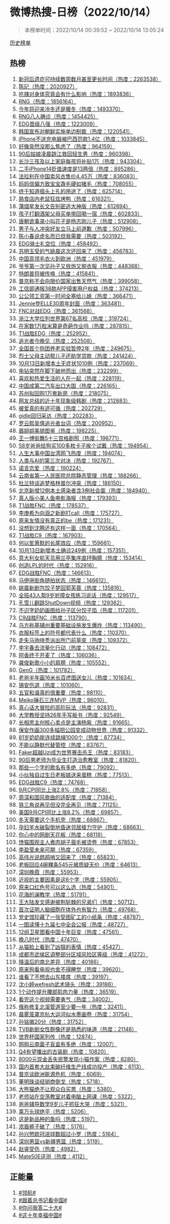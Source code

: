 <h1>
微博热搜-日榜（2022/10/14）
</h1>
<blockquote>
<p>
本榜单时间：2022/10/14 00:39:52 ~ 2022/10/14 13:05:24
</p>
</blockquote>
<p>
<a href="https://github.com/daifee/weibo-hot-search/tree/main/archives/daily">历史榜单</a>
</p>
<h2>
热榜
</h2>
<ol>

<li>
<a href="https://s.weibo.com/weibo?q=%23%E6%96%B0%E5%86%A0%E5%90%8E%E9%81%97%E7%97%87%E5%8F%AF%E6%8C%81%E7%BB%AD%E6%95%B0%E5%91%A8%E6%95%B0%E6%9C%88%E7%94%9A%E8%87%B3%E6%9B%B4%E9%95%BF%E6%97%B6%E9%97%B4%23" target="weibo">
新冠后遗症可持续数周数月甚至更长时间（热度：2263538）
</a>
</li>

<li>
<a href="https://s.weibo.com/weibo?q=%23%E9%99%88%E7%8E%98%23" target="weibo">
陈玘（热度：2020927）
</a>
</li>

<li>
<a href="https://s.weibo.com/weibo?q=%23%E5%90%83%E8%BE%A3%E5%AF%B9%E8%BA%AB%E4%BD%93%E7%A9%B6%E7%AB%9F%E4%BC%9A%E6%9C%89%E4%BB%80%E4%B9%88%E5%BD%B1%E5%93%8D%23" target="weibo">
吃辣对身体究竟会有什么影响（热度：1893836）
</a>
</li>

<li>
<a href="https://s.weibo.com/weibo?q=%23RNG%23" target="weibo">
RNG（热度：1856164）
</a>
</li>

<li>
<a href="https://s.weibo.com/weibo?q=%23%E4%BB%8A%E5%B9%B4%E5%B0%86%E8%BF%8E%E6%9D%A5%E5%86%B7%E5%86%AC%E8%BF%98%E6%98%AF%E6%9A%96%E5%86%AC%23" target="weibo">
今年将迎来冷冬还是暖冬（热度：1493370）
</a>
</li>

<li>
<a href="https://s.weibo.com/weibo?q=%23RNG%E5%85%AB%E4%BA%BA%E7%A1%AE%E8%AF%8A%23" target="weibo">
RNG八人确诊（热度：1454425）
</a>
</li>

<li>
<a href="https://s.weibo.com/weibo?q=%23EDG%E6%99%8B%E7%BA%A7%E5%85%AB%E5%BC%BA%23" target="weibo">
EDG晋级八强（热度：1223009）
</a>
</li>

<li>
<a href="https://s.weibo.com/weibo?q=%23%E9%9F%A9%E5%9B%BD%E5%AE%A3%E5%B8%83%E5%AF%B9%E6%9C%9D%E9%B2%9C%E5%AE%9E%E6%96%BD%E5%8D%95%E8%BE%B9%E5%88%B6%E8%A3%81%23" target="weibo">
韩国宣布对朝鲜实施单边制裁（热度：1220541）
</a>
</li>

<li>
<a href="https://s.weibo.com/weibo?q=%23iPhone%E4%B8%8D%E9%80%81%E5%85%85%E7%94%B5%E5%99%A8%E8%A2%AB%E5%B7%B4%E8%A5%BF%E7%BD%9A%E6%AC%BE1.4%E4%BA%BF%23" target="weibo">
iPhone不送充电器被巴西罚款1.4亿（热度：1033845）
</a>
</li>

<li>
<a href="https://s.weibo.com/weibo?q=%23%E5%A5%BD%E5%83%8F%E7%AA%81%E7%84%B6%E6%B2%A1%E9%82%A3%E4%B9%88%E7%84%A6%E8%99%91%E4%BA%86%23" target="weibo">
好像突然没那么焦虑了（热度：964159）
</a>
</li>

<li>
<a href="https://s.weibo.com/weibo?q=%2390%E5%90%8E%E5%A7%91%E5%A8%98%E5%87%8C%E6%99%A8%E8%B7%B3%E6%B1%9F%E6%95%91%E5%9B%9E%E8%BD%BB%E7%94%9F%E7%94%B7%23" target="weibo">
90后姑娘凌晨跳江救回轻生男（热度：960398）
</a>
</li>

<li>
<a href="https://s.weibo.com/weibo?q=%23%E9%95%BF%E6%B2%99%E4%B8%89%E5%AD%A9%E5%8F%8A%E4%BB%A5%E4%B8%8A%E5%AE%B6%E5%BA%AD%E6%AF%8F%E5%AD%A9%E5%B0%86%E8%A1%A5%E8%B4%B41%E4%B8%87%23" target="weibo">
长沙三孩及以上家庭每孩将补贴1万（热度：943304）
</a>
</li>

<li>
<a href="https://s.weibo.com/weibo?q=%23%E4%BA%8C%E6%89%8BiPhone14%E8%B4%AC%E5%80%BC%E9%80%9F%E5%BA%A6%E6%98%AF13%E4%B8%A4%E5%80%8D%23" target="weibo">
二手iPhone14贬值速度是13两倍（热度：895286）
</a>
</li>

<li>
<a href="https://s.weibo.com/weibo?q=%23%E6%B3%95%E6%8B%89%E5%88%A9%E5%9C%A8%E4%B8%AD%E5%9B%BD%E5%8D%96%E9%A3%8E%E8%A1%A3%E5%94%AE%E4%BB%B74.45%E4%B8%87%23" target="weibo">
法拉利在中国卖风衣售价4.45万（热度：836083）
</a>
</li>

<li>
<a href="https://s.weibo.com/weibo?q=%23%E5%A6%88%E5%A6%88%E4%BF%A1%E5%81%8F%E6%96%B9%E8%87%B4%E5%AE%9D%E5%AE%9D%E6%AF%B3%E6%AF%9B%E7%A1%AC%E5%A6%82%E7%8C%AA%E6%AF%9B%23" target="weibo">
妈妈信偏方致宝宝毳毛硬如猪毛（热度：708055）
</a>
</li>

<li>
<a href="https://s.weibo.com/weibo?q=%23%E7%BB%88%E4%BA%8E%E7%9F%A5%E9%81%93%E6%8F%92%E5%A4%B4%E4%B8%8A%E5%AD%94%E7%9A%84%E7%94%A8%E9%80%94%E4%BA%86%23" target="weibo">
终于知道插头上孔的用途了（热度：625714）
</a>
</li>

<li>
<a href="https://s.weibo.com/weibo?q=%23%E7%86%9F%E9%A3%9F%E5%BA%97%E5%86%85%E8%80%81%E9%BC%A0%E7%8B%82%E7%82%AB%E7%83%A4%E9%B8%AD%23" target="weibo">
熟食店内老鼠狂炫烤鸭（热度：616321）
</a>
</li>

<li>
<a href="https://s.weibo.com/weibo?q=%23%E8%92%B2%E7%86%A0%E6%98%9F%E5%8F%91%E9%95%BF%E6%96%87%E5%91%8A%E5%88%AB%E5%AF%86%E9%80%83%E5%A4%A7%E7%A5%9E%E7%89%88%23" target="weibo">
蒲熠星发长文告别密逃大神版（热度：612894）
</a>
</li>

<li>
<a href="https://s.weibo.com/weibo?q=%23%E5%AD%A9%E5%AD%90%E6%89%93%E7%BF%BB%E9%85%92%E6%9E%B6%E7%88%B6%E6%AF%8D%E4%B9%B0%E5%8D%95%E5%B8%A6%E5%9B%9E%E5%96%9D%E4%B8%80%E5%AE%BF%23" target="weibo">
孩子打翻酒架父母买单带回喝一宿（热度：602833）
</a>
</li>

<li>
<a href="https://s.weibo.com/weibo?q=%23%E5%94%90%E6%9C%9D%E8%AF%A1%E4%BA%8B%E5%BD%95%E5%B0%8F%E5%8F%AB%E8%8A%B1%E5%AD%90%E6%98%AF%E6%9D%A8%E5%BF%97%E5%88%9A%E5%84%BF%E5%AD%90%23" target="weibo">
唐朝诡事录小叫花子是杨志刚儿子（热度：512908）
</a>
</li>

<li>
<a href="https://s.weibo.com/weibo?q=%23%E7%94%B7%E5%AD%90%E4%B8%8E%E4%BA%BA%E5%86%B2%E7%AA%81%E5%A5%BD%E5%8F%8B%E7%AB%8B%E9%A9%AC%E4%B8%8A%E5%89%8D%E9%81%93%E6%AD%89%23" target="weibo">
男子与人冲突好友立马上前道歉（热度：507996）
</a>
</li>

<li>
<a href="https://s.weibo.com/weibo?q=%23%E9%99%88%E5%B0%8F%E6%98%A5%E8%AF%B4%E8%99%9A%E5%90%8D%E8%80%8C%E5%B7%B2%E4%BD%86%E6%88%91%E9%9C%80%E8%A6%81%23" target="weibo">
陈小春说虚名而已但我需要（热度：503192）
</a>
</li>

<li>
<a href="https://s.weibo.com/weibo?q=%23EDG%E9%AA%91%E5%A3%AB%E7%A4%BC%E7%A9%BA%E4%BD%8D%23" target="weibo">
EDG骑士礼空位（热度：458492）
</a>
</li>

<li>
<a href="https://s.weibo.com/weibo?q=%23%E8%8B%8F%E6%98%8E%E7%8E%89%E5%8F%97%E7%9A%84%E6%B0%94%E5%A7%9A%E6%99%A8%E8%BF%99%E6%AC%A1%E8%BF%98%E5%9B%9E%E6%9D%A5%E4%BA%86%23" target="weibo">
苏明玉受的气姚晨这次还回来了（热度：456783）
</a>
</li>

<li>
<a href="https://s.weibo.com/weibo?q=%23%E4%B8%AD%E5%9B%BD%E9%AB%98%E9%A2%86%E6%AF%9B%E8%A1%A3%E7%81%AB%E5%88%B0%E6%AC%A7%E6%B4%B2%23" target="weibo">
中国高领毛衣火到欧洲（热度：451979）
</a>
</li>

<li>
<a href="https://s.weibo.com/weibo?q=%23%E7%88%B7%E7%88%B7%E7%AC%AC%E4%B8%80%E6%AC%A1%E8%A7%81%E5%AD%99%E5%AD%90%E5%8F%88%E6%94%BE%E7%82%AE%E5%8F%88%E8%84%B1%E8%A1%A3%E6%9C%8D%23" target="weibo">
爷爷第一次见孙子又放炮又脱衣服（热度：448368）
</a>
</li>

<li>
<a href="https://s.weibo.com/weibo?q=%23%E7%89%B9%E6%9C%97%E6%99%AE%E5%B0%86%E8%A2%AB%E4%BC%A0%E5%94%A4%23" target="weibo">
特朗普将被传唤（热度：415841）
</a>
</li>

<li>
<a href="https://s.weibo.com/weibo?q=%23%E6%99%AE%E4%BA%AC%E7%A7%B0%E4%B8%8D%E4%BC%9A%E5%90%91%E9%99%90%E4%BB%B7%E5%9B%BD%E5%AE%B6%E5%87%BA%E5%94%AE%E5%A4%A9%E7%84%B6%E6%B0%94%23" target="weibo">
普京称不会向限价国家出售天然气（热度：399058）
</a>
</li>

<li>
<a href="https://s.weibo.com/weibo?q=%23%E5%B7%A5%E4%BF%A1%E9%83%A8%E9%80%9A%E6%8A%A538%E6%AC%BEAPP%E4%BE%B5%E5%AE%B3%E7%94%A8%E6%88%B7%E6%9D%83%E7%9B%8A%23" target="weibo">
工信部通报38款APP侵害用户权益（热度：374213）
</a>
</li>

<li>
<a href="https://s.weibo.com/weibo?q=%23%E5%85%AC%E5%85%AC%E9%A2%86%E5%B7%A5%E8%B5%84%E7%AC%AC%E4%B8%80%E6%97%B6%E9%97%B4%E5%85%A8%E5%A1%9E%E7%BB%99%E5%84%BF%E5%AA%B3%23" target="weibo">
公公领工资第一时间全塞给儿媳（热度：366471）
</a>
</li>

<li>
<a href="https://s.weibo.com/weibo?q=%23Jennie%E7%99%BBELLE30%E5%91%A8%E5%B9%B4%E5%B0%81%E9%9D%A2%23" target="weibo">
Jennie登ELLE30周年封面（热度：363481）
</a>
</li>

<li>
<a href="https://s.weibo.com/weibo?q=%23FNC%E5%AF%B9%E6%88%98EDG%23" target="weibo">
FNC对战EDG（热度：361568）
</a>
</li>

<li>
<a href="https://s.weibo.com/weibo?q=%23%E6%B5%99%E6%B1%9F%E5%A4%A7%E5%AD%A6%E4%BD%8D%E5%88%97%E4%B8%96%E7%95%8C%E7%AC%AC67%E5%90%8D%E9%AB%98%E6%A0%A1%23" target="weibo">
浙江大学位列世界第67名高校（热度：319724）
</a>
</li>

<li>
<a href="https://s.weibo.com/weibo?q=%23%E5%9C%A8%E5%AE%B6%E6%95%B01%E4%B8%87%E7%B2%92%E7%B1%B3%E7%AE%97%E6%98%AF%E5%A5%87%E8%91%A9%E4%BD%9C%E4%B8%9A%E5%90%97%23" target="weibo">
在家数1万粒米算是奇葩作业吗（热度：287815）
</a>
</li>

<li>
<a href="https://s.weibo.com/weibo?q=%23T1%E6%88%98%E8%83%9CEDG%23" target="weibo">
T1战胜EDG（热度：252952）
</a>
</li>

<li>
<a href="https://s.weibo.com/weibo?q=%23%E8%BF%BD%E5%85%89%E8%80%85%E4%BB%8A%E6%99%9A%E8%A7%81%23" target="weibo">
追光者今晚见（热度：252508）
</a>
</li>

<li>
<a href="https://s.weibo.com/weibo?q=%23%E5%85%A8%E5%9B%BD%E9%A6%96%E4%B8%AA%E6%8A%B1%E5%9B%A2%E5%85%BB%E8%80%81%E5%AE%9E%E9%AA%8C%E6%9A%82%E5%81%9C2%E5%B9%B4%23" target="weibo">
全国首个抱团养老实验暂停2年（热度：249675）
</a>
</li>

<li>
<a href="https://s.weibo.com/weibo?q=%23%E7%83%88%E5%A3%AB%E7%88%B6%E6%AF%8D%E4%B8%BB%E5%8A%A8%E5%B8%AE%E5%84%BF%E5%AD%90%E8%BF%98%E5%8A%A9%E5%AD%A6%E8%B4%B7%E6%AC%BE%23" target="weibo">
烈士父母主动帮儿子还助学贷款（热度：241424）
</a>
</li>

<li>
<a href="https://s.weibo.com/weibo?q=%2310%E6%9C%8813%E6%97%A5%E6%96%B0%E5%A2%9E%E6%9C%AC%E5%9C%9F%E6%97%A0%E7%97%87%E7%8A%B61010%E4%BE%8B%23" target="weibo">
10月13日新增本土无症状1010例（热度：237069）
</a>
</li>

<li>
<a href="https://s.weibo.com/weibo?q=%23%E7%94%B5%E9%92%BB%E7%AA%81%E7%84%B6%E5%9C%A8%E8%84%9A%E4%B8%8B%E7%A0%B4%E5%9C%B0%E8%80%8C%E5%87%BA%23" target="weibo">
电钻突然在脚下破地而出（热度：232299）
</a>
</li>

<li>
<a href="https://s.weibo.com/weibo?q=%23%E5%96%9C%E6%AC%A2%E5%92%8C%E7%83%AD%E7%88%B1%E7%94%9F%E6%B4%BB%E7%9A%84%E4%BA%BA%E5%9C%A8%E4%B8%80%E8%B5%B7%23" target="weibo">
喜欢和热爱生活的人在一起（热度：228119）
</a>
</li>

<li>
<a href="https://s.weibo.com/weibo?q=%23%E4%B8%AD%E5%9B%BD%E6%88%90%E7%AC%AC%E4%BA%8C%E6%B1%BD%E8%BD%A6%E5%87%BA%E5%8F%A3%E5%A4%A7%E5%9B%BD%23" target="weibo">
中国成第二汽车出口大国（热度：226165）
</a>
</li>

<li>
<a href="https://s.weibo.com/weibo?q=%23%E8%8B%8F%E5%B7%9E%E6%8B%9F%E5%9B%9E%E8%B4%AD1%E4%B8%87%E5%A5%97%E6%96%B0%E6%88%BF%23" target="weibo">
苏州拟回购1万套新房（热度：218075）
</a>
</li>

<li>
<a href="https://s.weibo.com/weibo?q=%23%E7%BD%91%E5%8F%8B%E6%80%BB%E7%BB%93%E7%9A%84%E8%BF%91%E5%8D%81%E5%B9%B4%E7%8E%B0%E8%B1%A1%E7%BA%A7%E9%9F%A9%E5%89%A7%23" target="weibo">
网友总结的近十年现象级韩剧（热度：212883）
</a>
</li>

<li>
<a href="https://s.weibo.com/weibo?q=%23%E8%A2%AB%E7%88%B1%E7%9C%9F%E7%9A%84%E6%9C%89%E8%BF%B9%E5%8F%AF%E5%BE%AA%23" target="weibo">
被爱真的有迹可循（热度：202729）
</a>
</li>

<li>
<a href="https://s.weibo.com/weibo?q=%23gidle%E5%9B%9E%E5%BD%92%E9%87%87%E8%AE%BF%23" target="weibo">
gidle回归采访（热度：202283）
</a>
</li>

<li>
<a href="https://s.weibo.com/weibo?q=%23%E7%BD%97%E4%BA%91%E7%86%99%E5%90%B4%E5%80%A9%E8%BF%BD%E5%85%89%E8%80%85%E5%8F%B0%E8%AF%8D%23" target="weibo">
罗云熙吴倩追光者台词（热度：200952）
</a>
</li>

<li>
<a href="https://s.weibo.com/weibo?q=%23%E7%9C%89%E5%A7%90%E5%A7%90%E7%BE%8E%E8%B2%8C%E5%9B%BE%E9%89%B4%23" target="weibo">
眉姐姐美貌图鉴（热度：198225）
</a>
</li>

<li>
<a href="https://s.weibo.com/weibo?q=%23%E7%8E%8B%E4%B8%80%E5%8D%9A%E8%A1%97%E8%88%9E5%E5%8D%81%E4%B8%89%E5%AE%AB%E6%A0%BC%E5%89%A7%E7%85%A7%23" target="weibo">
王一博街舞5十三宫格剧照（热度：196771）
</a>
</li>

<li>
<a href="https://s.weibo.com/weibo?q=%2358%E5%B2%81%E7%88%B8%E7%88%B8%E7%BB%99%E7%8B%97%E4%B9%B0100%E5%A4%9A%E6%9E%9A%E5%8D%A1%E5%AD%90%E6%8C%A8%E4%B8%AA%E8%AF%95%E6%88%B4%23" target="weibo">
58岁爸爸给狗买100多枚卡子挨个试戴（热度：194954）
</a>
</li>

<li>
<a href="https://s.weibo.com/weibo?q=%23%E4%BA%BA%E7%94%9F%E5%A4%A7%E4%BA%8B%E4%B8%AD%E5%9B%BD%E5%8F%B0%E6%B9%BE%E7%BD%91%E9%A3%9E%E7%83%AD%E5%BA%A6%23" target="weibo">
人生大事中国台湾网飞热度（热度：194074）
</a>
</li>

<li>
<a href="https://s.weibo.com/weibo?q=%23%E4%BA%BA%E7%B1%BB%E4%B8%8EAI%E7%9A%84%E7%AC%AC%E4%B8%89%E6%AC%A1%E5%AF%B9%E5%86%B3%23" target="weibo">
人类与AI的第三次对决（热度：192767）
</a>
</li>

<li>
<a href="https://s.weibo.com/weibo?q=%23%E8%AF%BA%E8%A8%80%E6%81%8B%E7%88%B1%23" target="weibo">
诺言恋爱（热度：190224）
</a>
</li>

<li>
<a href="https://s.weibo.com/weibo?q=%23%E4%BA%91%E5%8D%97%E7%9C%81%E7%AC%AC%E4%B8%80%E4%BA%BA%E6%B0%91%E5%8C%BB%E9%99%A2%E6%80%BB%E9%99%A2%E9%9D%99%E6%80%81%E7%AE%A1%E7%90%86%23" target="weibo">
云南省第一人民医院总院静态管理（热度：188266）
</a>
</li>

<li>
<a href="https://s.weibo.com/weibo?q=%23%E6%9D%9C%E5%85%B0%E7%89%B9%E8%B0%88%E8%BF%BD%E6%A2%A6%E6%A0%BC%E6%9E%97%E6%99%AE%E5%B0%94%E5%86%B2%E7%AA%81%23" target="weibo">
杜兰特谈追梦格林普尔冲突（热度：186150）
</a>
</li>

<li>
<a href="https://s.weibo.com/weibo?q=%23%E5%8C%97%E4%BA%AC%E6%96%B0%E5%A2%9E12%E4%BE%8B%E6%9C%AC%E5%9C%9F%E6%84%9F%E6%9F%93%E8%80%85%E5%90%AB3%E4%BE%8B%E7%A4%BE%E4%BC%9A%E9%9D%A2%23" target="weibo">
北京新增12例本土感染者含3例社会面（热度：184940）
</a>
</li>

<li>
<a href="https://s.weibo.com/weibo?q=%23%E7%9C%9F%E4%BA%BA%E7%89%88%E5%B0%8F%E7%BE%8E%E4%BA%BA%E9%B1%BC%E7%94%B5%E5%BD%B1%E6%B5%B7%E6%8A%A5%23" target="weibo">
真人版小美人鱼电影海报（热度：179393）
</a>
</li>

<li>
<a href="https://s.weibo.com/weibo?q=%23T1%E6%88%98%E8%83%9CFNC%23" target="weibo">
T1战胜FNC（热度：178537）
</a>
</li>

<li>
<a href="https://s.weibo.com/weibo?q=%23%E6%9D%8E%E5%BA%9A%E5%B8%8C%E4%B8%BA%E5%90%91%E6%B6%B5%E4%B9%8B%E6%96%B0%E5%89%A7%E6%89%93call%23" target="weibo">
李庚希为向涵之新剧打call（热度：175727）
</a>
</li>

<li>
<a href="https://s.weibo.com/weibo?q=%23%E5%8E%9F%E6%9D%A5%E5%8F%8B%E6%83%85%E6%B2%A1%E6%9C%89%E7%9C%9F%E6%AD%A3%E7%9A%84be%23" target="weibo">
原来友情没有真正的be（热度：171231）
</a>
</li>

<li>
<a href="https://s.weibo.com/weibo?q=%23%E6%B2%A1%E6%83%B3%E5%88%B0%E6%B2%88%E8%85%BE%E8%BF%98%E6%9C%89%E8%BF%99%E6%A0%B7%E4%B8%80%E9%9D%A2%23" target="weibo">
没想到沈腾还有这样一面（热度：170564）
</a>
</li>

<li>
<a href="https://s.weibo.com/weibo?q=%23T1%E6%88%98%E8%83%9CC9%23" target="weibo">
T1战胜C9（热度：167903）
</a>
</li>

<li>
<a href="https://s.weibo.com/weibo?q=%23%E4%BD%95%E4%BB%A5%E7%AC%99%E7%AE%AB%E9%BB%98%E7%9A%84%E9%95%BF%E5%B0%BE%E6%95%88%E5%BA%94%23" target="weibo">
何以笙箫默的长尾效应（热度：159661）
</a>
</li>

<li>
<a href="https://s.weibo.com/weibo?q=%2310%E6%9C%8813%E6%97%A5%E6%96%B0%E5%A2%9E%E6%9C%AC%E5%9C%9F%E7%A1%AE%E8%AF%8A249%E4%BE%8B%23" target="weibo">
10月13日新增本土确诊249例（热度：157351）
</a>
</li>

<li>
<a href="https://s.weibo.com/weibo?q=%23%E6%84%8F%E5%A4%A7%E5%88%A9%E5%A5%B3%E8%88%AA%E5%A4%A9%E5%91%98%E7%94%A8%E5%85%B0%E4%BA%AD%E9%9B%86%E5%BA%8F%E7%9B%B4%E6%8A%92%E8%83%B8%E8%87%86%23" target="weibo">
意大利女航天员用兰亭集序直抒胸臆（热度：153414）
</a>
</li>

<li>
<a href="https://s.weibo.com/weibo?q=%23%E5%88%9B%E9%80%A0LPL%E7%9A%84%E6%97%B6%E4%BB%A3%23" target="weibo">
创造LPL的时代（热度：152916）
</a>
</li>

<li>
<a href="https://s.weibo.com/weibo?q=%23EDG%E6%88%98%E8%83%9CFNC%23" target="weibo">
EDG战胜FNC（热度：146613）
</a>
</li>

<li>
<a href="https://s.weibo.com/weibo?q=%23%E9%A9%AC%E4%BC%8A%E7%90%8D%E8%A1%97%E8%A7%92%E9%9A%8F%E6%8B%8D%E7%8A%B6%E6%80%81%23" target="weibo">
马伊琍街角随拍状态（热度：146612）
</a>
</li>

<li>
<a href="https://s.weibo.com/weibo?q=%23%E5%A7%9A%E6%99%A8%E6%96%B0%E5%89%A7%E5%8C%85%E9%A5%BA%E5%AD%90%E6%A2%A6%E5%9B%9E%E9%83%AD%E8%8A%99%E8%93%89%23" target="weibo">
姚晨新剧包饺子梦回郭芙蓉（热度：135816）
</a>
</li>

<li>
<a href="https://s.weibo.com/weibo?q=%23%E5%85%A8%E7%8F%AD43%E4%BA%BA%E5%B8%AE9%E5%B2%81%E5%90%AC%E9%9A%9C%E5%A5%B3%E5%AD%A9%E7%BB%83%E4%B9%A0%E8%AF%B4%E8%AF%9D%23" target="weibo">
全班43人帮9岁听障女孩练习说话（热度：129517）
</a>
</li>

<li>
<a href="https://s.weibo.com/weibo?q=%23%E5%AD%94%E9%9B%AA%E5%84%BF%E7%BF%BB%E8%B7%B3ShutDown%E8%A7%86%E9%A2%91%23" target="weibo">
孔雪儿翻跳ShutDown视频（热度：129362）
</a>
</li>

<li>
<a href="https://s.weibo.com/weibo?q=%23%E4%B8%8D%E8%AF%86%E5%AD%97%E5%A5%B6%E5%A5%B6%E7%94%BB%E5%9B%BE%E7%BB%99%E5%AD%99%E5%AD%90%E5%8C%BA%E5%88%86%E9%A5%BA%E5%AD%90%E9%A6%85%23" target="weibo">
不识字奶奶画图给孙子区分饺子馅（热度：117201）
</a>
</li>

<li>
<a href="https://s.weibo.com/weibo?q=%23C9%E6%88%98%E8%83%9CFNC%23" target="weibo">
C9战胜FNC（热度：113790）
</a>
</li>

<li>
<a href="https://s.weibo.com/weibo?q=%23%E4%B9%8C%E6%96%B9%E7%A7%B0%E5%9F%BA%E8%BE%85%E5%B7%9E%E9%87%8D%E8%A6%81%E5%9F%BA%E7%A1%80%E8%AE%BE%E6%96%BD%E5%8F%91%E7%94%9F%E7%88%86%E7%82%B8%23" target="weibo">
乌方称基辅州重要基础设施发生爆炸（热度：113490）
</a>
</li>

<li>
<a href="https://s.weibo.com/weibo?q=%23%E8%A1%A3%E6%9C%8D%E6%A0%87%E7%AD%BE%E4%B8%8A%E7%9A%84%E7%AC%A6%E5%8F%B7%E9%83%BD%E4%BB%A3%E8%A1%A8%E4%BB%80%E4%B9%88%23" target="weibo">
衣服标签上的符号都代表什么（热度：110370）
</a>
</li>

<li>
<a href="https://s.weibo.com/weibo?q=%23%E8%B5%B0%E5%A4%B1%E9%A9%AC%E9%A9%B9%E5%95%83%E7%A7%83%E6%B4%BE%E5%87%BA%E6%89%80%E9%97%A8%E5%89%8D%E8%8D%89%E7%9A%AE%23" target="weibo">
走失马驹啃秃派出所门前草皮（热度：109372）
</a>
</li>

<li>
<a href="https://s.weibo.com/weibo?q=%23%E6%9D%8E%E5%AE%87%E6%98%A5%E5%8E%BB%E6%B5%81%E9%87%8F%E5%8C%96%E8%A1%8C%E5%8A%A8%23" target="weibo">
李宇春去流量化行动（热度：108472）
</a>
</li>

<li>
<a href="https://s.weibo.com/weibo?q=%23%E9%98%BF%E9%A6%99%E7%BB%88%E4%BA%8E%E5%BC%80%E9%BA%A6%E4%BA%86%23" target="weibo">
阿香终于开麦了（热度：106036）
</a>
</li>

<li>
<a href="https://s.weibo.com/weibo?q=%23%E9%BE%9A%E4%BF%8A%E6%96%B0%E6%AD%8C%E5%B0%8F%E5%B0%8F%E7%9A%84%E8%82%A9%E8%86%80%23" target="weibo">
龚俊新歌小小的肩膀（热度：105552）
</a>
</li>

<li>
<a href="https://s.weibo.com/weibo?q=%23GenG%23" target="weibo">
GenG（热度：101782）
</a>
</li>

<li>
<a href="https://s.weibo.com/weibo?q=%23%E8%80%81%E7%88%B8%E5%8D%8A%E5%B9%B4%E7%94%BB16%E7%B1%B3%E9%95%BF%E7%99%BE%E8%99%8E%E5%9B%BE%E9%80%81%E5%A5%B3%E5%84%BF%23" target="weibo">
老爸半年画16米长百虎图送女儿（热度：101634）
</a>
</li>

<li>
<a href="https://s.weibo.com/weibo?q=%23%E9%94%A1%E5%AE%89%E4%BC%A4%E9%80%80%23" target="weibo">
锡安伤退（热度：101060）
</a>
</li>

<li>
<a href="https://s.weibo.com/weibo?q=%23%E4%BA%94%E5%AE%98%E5%92%8C%E8%B0%90%E7%9C%9F%E7%9A%84%E5%BE%88%E9%87%8D%E8%A6%81%23" target="weibo">
五官和谐真的很重要（热度：98110）
</a>
</li>

<li>
<a href="https://s.weibo.com/weibo?q=%23Meiko%E9%94%A4%E7%9F%B3%E4%B8%89%E8%BF%9EMVP%23" target="weibo">
Meiko锤石三连MVP（热度：96010）
</a>
</li>

<li>
<a href="https://s.weibo.com/weibo?q=%23%E7%9C%9F%E5%BF%83%E8%AF%9D%E5%A4%A7%E5%86%92%E9%99%A9%E7%9A%84%E9%AB%98%E9%98%B6%E7%8E%A9%E6%B3%95%23" target="weibo">
真心话大冒险的高阶玩法（热度：92831）
</a>
</li>

<li>
<a href="https://s.weibo.com/weibo?q=%23%E5%A4%A7%E5%AD%A6%E6%95%99%E6%8E%88%E5%9D%9A%E6%8C%8126%E5%B9%B4%E6%89%8B%E5%86%99%E6%9D%BF%E4%B9%A6%23" target="weibo">
大学教授坚持26年手写板书（热度：92549）
</a>
</li>

<li>
<a href="https://s.weibo.com/weibo?q=%23%E9%95%BF%E7%9B%B8%E6%80%9D%E4%B8%BB%E5%88%9B%E6%A0%B8%E5%BF%83%E5%8D%96%E7%82%B9%E6%98%AF%E4%B8%BB%E6%BC%94%E6%9D%A8%E7%B4%AB%23" target="weibo">
长相思主创核心卖点是主演杨紫（热度：91665）
</a>
</li>

<li>
<a href="https://s.weibo.com/weibo?q=%23%E4%BF%9D%E5%AE%89%E4%BD%9C%E7%94%BB300%E5%A4%9A%E5%B9%85%E6%8A%8A%E5%85%AC%E5%9B%AD%E5%8F%98%E6%88%90%E5%8A%A8%E7%89%A9%E4%B8%96%E7%95%8C%23" target="weibo">
保安作画300多幅把公园变成动物世界（热度：91332）
</a>
</li>

<li>
<a href="https://s.weibo.com/weibo?q=%2381%E5%B2%81%E5%A5%B6%E5%A5%B6%E8%83%BD%E8%BF%9E%E7%BB%AD%E8%B7%B3%E7%BB%B31000%E4%B8%AA%23" target="weibo">
81岁奶奶能连续跳绳1000个（热度：87734）
</a>
</li>

<li>
<a href="https://s.weibo.com/weibo?q=%23%E4%B8%8D%E8%83%BD%E4%BB%A5%E9%9D%99%E9%BB%98%E4%BB%A3%E6%9B%BF%E7%AE%A1%E6%8E%A7%23" target="weibo">
不能以静默代替管控（热度：83767）
</a>
</li>

<li>
<a href="https://s.weibo.com/weibo?q=%23Faker%E8%B6%85%E8%B6%8AUzi%E6%88%90%E4%B8%BA%E4%B8%96%E7%95%8C%E8%B5%9B%E5%87%BB%E6%9D%80%E7%8E%8B%23" target="weibo">
Faker超越Uzi成为世界赛击杀王（热度：83183）
</a>
</li>

<li>
<a href="https://s.weibo.com/weibo?q=%2390%E5%90%8E%E7%94%B7%E8%80%81%E5%B8%88%E4%B8%BA%E6%AF%95%E4%B8%9A%E7%94%9F%E6%89%93%E9%80%A0%E6%B2%BB%E6%84%88%E6%95%99%E5%AE%A4%23" target="weibo">
90后男老师为毕业生打造治愈教室（热度：81820）
</a>
</li>

<li>
<a href="https://s.weibo.com/weibo?q=%23%E9%82%A3%E4%BA%9B%E4%B8%80%E4%B8%AA%E5%AD%97%E7%9A%84%E6%AD%8C%E5%90%8D%E6%9C%89%E5%A4%9A%E7%BB%9D%23" target="weibo">
那些一个字的歌名有多绝（热度：79092）
</a>
</li>

<li>
<a href="https://s.weibo.com/weibo?q=%23%E5%B0%8F%E4%BC%99%E7%8B%AC%E8%87%AA%E8%BF%87%E7%94%9F%E6%97%A5%E8%80%81%E6%9D%BF%E5%A8%98%E9%80%81%E6%9D%A5%E8%9B%8B%E7%B3%95%23" target="weibo">
小伙独自过生日老板娘送来蛋糕（热度：77513）
</a>
</li>

<li>
<a href="https://s.weibo.com/weibo?q=%23EDG%E6%88%98%E8%83%9CC9%23" target="weibo">
EDG战胜C9（热度：74768）
</a>
</li>

<li>
<a href="https://s.weibo.com/weibo?q=%239%E6%9C%88CPI%E5%90%8C%E6%AF%94%E4%B8%8A%E6%B6%A82.8%25%23" target="weibo">
9月CPI同比上涨2.8%（热度：71958）
</a>
</li>

<li>
<a href="https://s.weibo.com/weibo?q=%23%E5%91%A8%E6%B7%B1%E5%92%8C%E5%9B%BD%E9%A3%8E%E6%AD%8C%E6%9B%B2%E7%9A%84%E9%80%82%E9%85%8D%E5%BA%A6%23" target="weibo">
周深和国风歌曲的适配度（热度：71384）
</a>
</li>

<li>
<a href="https://s.weibo.com/weibo?q=%23%E9%93%81%E4%B8%89%E8%A7%92%E8%AF%B4%E5%86%8D%E8%A7%81%E4%BD%86%E6%B2%A1%E5%AE%8C%E5%85%A8%E5%86%8D%E8%A7%81%23" target="weibo">
铁三角说再见但没完全再见（热度：71125）
</a>
</li>

<li>
<a href="https://s.weibo.com/weibo?q=%23%E7%BE%8E%E5%9B%BD9%E6%9C%88CPI%E5%90%8C%E6%AF%94%E4%B8%8A%E6%B6%A88.2%25%23" target="weibo">
美国9月CPI同比上涨8.2%（热度：69857）
</a>
</li>

<li>
<a href="https://s.weibo.com/weibo?q=%23%E5%86%AC%E5%A4%A9%E9%9C%80%E8%A6%81%E8%BF%99%E4%B8%AA%E6%89%8B%E6%9C%BA%E5%A3%B3%23" target="weibo">
冬天需要这个手机壳（热度：68867）
</a>
</li>

<li>
<a href="https://s.weibo.com/weibo?q=%23%E5%AD%95%E5%A6%87%E7%BE%8A%E6%B0%B4%E7%A0%B4%E8%A3%82%E5%80%92%E5%9C%B0%E6%98%8F%E8%BF%B7%E9%82%BB%E5%B1%85%E6%8E%A5%E5%8A%9B%E5%AE%88%E6%8A%A4%23" target="weibo">
孕妇羊水破裂倒地昏迷邻居接力守护（热度：68663）
</a>
</li>

<li>
<a href="https://s.weibo.com/weibo?q=%23%E4%BD%A0%E5%BF%83%E4%B8%AD%E7%9A%84%E7%BD%91%E5%89%A7%E5%A4%A9%E8%8A%B1%E6%9D%BF%23" target="weibo">
你心中的网剧天花板（热度：68119）
</a>
</li>

<li>
<a href="https://s.weibo.com/weibo?q=%23%E9%A6%8B%E7%8C%AB%E5%9B%B4%E8%A7%82%E4%B8%BB%E4%BA%BA%E7%85%AE%E8%82%89%E8%83%A1%E5%AD%90%E7%9C%89%E6%AF%9B%E8%A2%AB%E7%83%AB%E5%8D%B7%23" target="weibo">
馋猫围观主人煮肉胡子眉毛被烫卷（热度：67853）
</a>
</li>

<li>
<a href="https://s.weibo.com/weibo?q=%23%E6%9D%8E%E7%9B%88%E8%8E%B9%E6%9C%AA%E6%9D%A5%E5%8F%AF%E6%9C%9F%23" target="weibo">
李盈莹未来可期（热度：67359）
</a>
</li>

<li>
<a href="https://s.weibo.com/weibo?q=%23%E9%AB%98%E4%BC%9F%E5%85%89%E8%AF%B4%E9%B9%A7%E9%B8%AA%E5%93%A8%E5%8F%88%E5%9B%9E%E6%9D%A5%E4%BA%86%23" target="weibo">
高伟光说鹧鸪哨又回来了（热度：65823）
</a>
</li>

<li>
<a href="https://s.weibo.com/weibo?q=%23%E8%80%81%E6%9D%BF%E5%9B%9E%E5%BA%944%E7%A2%97%E7%B2%BF%E6%9D%A1545%E5%85%83%E8%A2%AB%E8%B4%A8%E7%96%91%E5%A4%A9%E4%BB%B7%23" target="weibo">
老板回应4碗粿条545元被质疑天价（热度：64613）
</a>
</li>

<li>
<a href="https://s.weibo.com/weibo?q=%23%E6%B7%B1%E5%9C%B3%E6%99%9A%E9%9C%9E%23" target="weibo">
深圳晚霞（热度：55953）
</a>
</li>

<li>
<a href="https://s.weibo.com/weibo?q=%23%E8%BF%91%E8%A7%86%E7%9A%84%E4%B8%BB%E8%A6%81%E5%9B%A0%E7%B4%A0%E6%98%AF%E8%BF%996%E4%B8%AA%E5%AD%97%23" target="weibo">
近视的主要因素是这6个字（热度：55905）
</a>
</li>

<li>
<a href="https://s.weibo.com/weibo?q=%23%E5%8E%9F%E6%9D%A5%E5%8F%A3%E7%BA%A2%E8%89%B2%E5%8F%B7%E5%8F%AF%E4%BB%A5%E8%BF%99%E4%B9%88%E9%80%89%23" target="weibo">
原来口红色号可以这么选（热度：54901）
</a>
</li>

<li>
<a href="https://s.weibo.com/weibo?q=%23%E8%8A%B1%E6%B5%B7%E7%9A%84%E6%BE%9C%E6%95%99%E5%AD%A6%23" target="weibo">
花海的澜教学（热度：51791）
</a>
</li>

<li>
<a href="https://s.weibo.com/weibo?q=%23%E7%8E%8B%E5%A4%A7%E9%99%86%E5%8F%91%E6%96%87%E6%84%9F%E8%B0%A2%E6%8A%AB%E8%8D%86%E6%96%A9%E6%A3%98%E7%9A%84%E5%85%84%E5%BC%9F%E4%BB%AC%23" target="weibo">
王大陆发文感谢披荆斩棘的兄弟们（热度：50712）
</a>
</li>

<li>
<a href="https://s.weibo.com/weibo?q=%23%E9%A6%96%E6%AC%A1%E8%AF%81%E6%98%8E%E4%BA%BA%E8%84%91%E7%BB%86%E8%83%9E%E5%9C%A8%E4%BD%93%E5%A4%96%E4%B9%9F%E6%9C%89%E6%99%BA%E5%8A%9B%23" target="weibo">
首次证明人脑细胞在体外也有智力（热度：49768）
</a>
</li>

<li>
<a href="https://s.weibo.com/weibo?q=%23%E5%85%9A%E5%8F%B2%E9%A6%86%E7%8F%8D%E8%97%8F%E4%BA%86%E4%B8%80%E5%BC%A0%E5%8F%97%E5%9B%B0%E7%9F%BF%E5%B7%A5%E7%9A%84%E5%B0%8F%E7%BA%B8%E6%9D%A1%23" target="weibo">
党史馆珍藏了一张受困矿工的小纸条（热度：48787）
</a>
</li>

<li>
<a href="https://s.weibo.com/weibo?q=%23%E4%B8%80%E5%9B%BE%E8%AF%BB%E6%87%82%E5%8D%81%E4%B9%9D%E5%B1%8A%E4%B8%83%E4%B8%AD%E5%85%A8%E4%BC%9A%E5%85%AC%E6%8A%A5%23" target="weibo">
一图读懂十九届七中全会公报（热度：48727）
</a>
</li>

<li>
<a href="https://s.weibo.com/weibo?q=%2312%E7%BB%84%E5%8D%AB%E6%98%9F%E5%9B%BE%E7%9C%8B%E4%B8%AD%E5%9B%BD%E5%8D%81%E5%B9%B4%E5%B7%A8%E5%8F%98%23" target="weibo">
12组卫星图看中国十年巨变（热度：47561）
</a>
</li>

<li>
<a href="https://s.weibo.com/weibo?q=%23%E6%99%9A%E5%85%AB%E6%97%B6%E4%BB%A3%23" target="weibo">
晚八时代（热度：47470）
</a>
</li>

<li>
<a href="https://s.weibo.com/weibo?q=%23%E4%BB%8E%E7%8C%AB%E8%84%B8%E4%B8%8A%E7%9C%8B%E5%88%B0%E4%BA%86%E5%87%B6%E7%8B%A0%E7%9A%84%E8%A1%A8%E6%83%85%23" target="weibo">
从猫脸上看到了凶狠的表情（热度：45427）
</a>
</li>

<li>
<a href="https://s.weibo.com/weibo?q=%23%E6%88%90%E9%83%BD%E5%B8%82%E6%AD%A6%E4%BE%AF%E5%8C%BA%E8%B0%83%E6%95%B4%E9%83%A8%E5%88%86%E5%8C%BA%E5%9F%9F%E9%A3%8E%E9%99%A9%E5%8C%BA%E7%AD%89%E7%BA%A7%23" target="weibo">
成都市武侯区调整部分区域风险区等级（热度：41272）
</a>
</li>

<li>
<a href="https://s.weibo.com/weibo?q=%23%E9%99%8D%E6%B8%A9%E5%90%8E%E7%9A%84%E5%8D%97%E5%8C%97%E5%B7%AE%E5%BC%82%23" target="weibo">
降温后的南北差异（热度：40186）
</a>
</li>

<li>
<a href="https://s.weibo.com/weibo?q=%23%E5%8E%9F%E6%9D%A5%E7%8B%97%E7%9C%8B%E7%94%B5%E8%A7%86%E4%B9%9F%E8%88%8D%E4%B8%8D%E5%BE%97%E7%9D%A1%E8%A7%89%23" target="weibo">
原来狗看电视也舍不得睡觉（热度：39620）
</a>
</li>

<li>
<a href="https://s.weibo.com/weibo?q=%23%E8%B0%81%E7%9C%8B%E4%BA%86%E4%B8%8D%E6%83%B3%E5%8E%BB%E5%B1%B1%E4%B8%9C%E6%90%82%E5%B8%AD%23" target="weibo">
谁看了不想去山东搂席（热度：39197）
</a>
</li>

<li>
<a href="https://s.weibo.com/weibo?q=%23%E6%B2%88%E5%B0%8F%E5%A9%B7wefresh%E6%AD%A6%E6%9C%AF%E9%95%9C%E5%A4%B4%23" target="weibo">
沈小婷wefresh武术镜头（热度：39186）
</a>
</li>

<li>
<a href="https://s.weibo.com/weibo?q=%231%E4%B8%AA%E5%8A%A8%E4%BD%9C%E6%8F%90%E5%8D%87%E8%85%B0%E9%83%A8%E8%82%8C%E8%82%89%E5%8A%9B%E9%87%8F%23" target="weibo">
1个动作提升腰部肌肉力量（热度：36519）
</a>
</li>

<li>
<a href="https://s.weibo.com/weibo?q=%23%E7%9C%8B%E5%AE%8C%E8%BF%99%E4%B8%AA%E8%A7%86%E9%A2%91%E9%9C%80%E8%A6%81%E5%8B%87%E6%B0%94%23" target="weibo">
看完这个视频需要勇气（热度：34002）
</a>
</li>

<li>
<a href="https://s.weibo.com/weibo?q=%23%E4%BF%84%E7%A7%B0%E4%BF%AE%E5%A4%8D%E5%8C%97%E6%BA%AA%E7%AE%A1%E9%81%93%E8%87%B3%E5%B0%91%E8%A6%81%E4%B8%80%E5%B9%B4%23" target="weibo">
俄称修复北溪管道至少要一年（热度：32411）
</a>
</li>

<li>
<a href="https://s.weibo.com/weibo?q=%23%E6%99%A8%E9%9B%BE%E7%AC%BC%E7%BD%A9%E4%BA%AC%E6%9D%AD%E5%A4%A7%E8%BF%90%E6%B2%B3%E4%BC%BC%E6%B0%B4%E5%A2%A8%E7%94%BB%E5%8D%B7%23" target="weibo">
晨雾笼罩京杭大运河似水墨画卷（热度：31754）
</a>
</li>

<li>
<a href="https://s.weibo.com/weibo?q=%23%E5%AD%99%E9%93%AD%E5%BE%BD20%E5%88%86%23" target="weibo">
孙铭徽20分（热度：31752）
</a>
</li>

<li>
<a href="https://s.weibo.com/weibo?q=%23TVB%E6%96%B0%E5%89%A7%E5%A5%B3%E6%80%A7%E7%BE%A4%E5%83%8F%E8%BF%98%E6%98%AF%E7%86%9F%E6%82%89%E7%9A%84%E5%91%B3%E9%81%93%23" target="weibo">
TVB新剧女性群像还是熟悉的味道（热度：21148）
</a>
</li>

<li>
<a href="https://s.weibo.com/weibo?q=%23%E4%B8%96%E7%95%8C%E6%9D%AF%E5%9B%BD%E5%AE%B6%E5%88%97%E4%BC%A0%23" target="weibo">
世界杯国家列传（热度：12874）
</a>
</li>

<li>
<a href="https://s.weibo.com/weibo?q=%23%E7%BD%91%E8%B4%AD%E4%BA%91%E5%8D%97%E8%8F%8C%E5%AD%90%E7%9B%B2%E7%9B%92%E6%9C%89%E5%A4%9A%E7%BB%9D%23" target="weibo">
网购云南菌子盲盒有多绝（热度：12007）
</a>
</li>

<li>
<a href="https://s.weibo.com/weibo?q=%23Q4%E6%9C%89%E6%9C%9B%E6%92%AD%E5%87%BA%E7%9A%84%E5%8F%A4%E8%A3%85%E5%89%A7%23" target="weibo">
Q4有望播出的古装剧（热度：10820）
</a>
</li>

<li>
<a href="https://s.weibo.com/weibo?q=%238000%E5%85%83%E7%8E%B0%E9%87%91%E4%B8%A2%E5%A4%B1%E6%B0%91%E8%AD%A6%E5%8F%91%E7%8E%B0%E5%B0%8F%E7%8C%AB%E4%BD%9C%E6%A1%88%23" target="weibo">
8000元现金丢失民警发现小猫作案（热度：8280）
</a>
</li>

<li>
<a href="https://s.weibo.com/weibo?q=%23%E5%9B%BD%E5%86%85%E9%A6%96%E5%A5%97%E5%A4%A7%E4%B8%9D%E6%9D%9F%E7%A2%B3%E7%BA%A4%E7%BB%B4%E7%94%9F%E4%BA%A7%E7%BA%BF%E6%88%90%E5%8A%9F%E6%8A%95%E4%BA%A7%23" target="weibo">
国内首套大丝束碳纤维生产线成功投产（热度：6113）
</a>
</li>

<li>
<a href="https://s.weibo.com/weibo?q=%23%E6%99%AE%E4%BA%AC%E8%B0%88%E6%AC%A7%E6%B4%B2%E8%83%BD%E6%BA%90%E5%8D%B1%E6%9C%BA%23" target="weibo">
普京谈欧洲能源危机（热度：6069）
</a>
</li>

<li>
<a href="https://s.weibo.com/weibo?q=%23%E8%91%A3%E6%98%8E%E7%8F%A0%E8%B0%88%E7%BB%8F%E9%94%80%E5%95%86%E5%80%92%E6%88%88%23" target="weibo">
董明珠谈经销商倒戈（热度：5718）
</a>
</li>

<li>
<a href="https://s.weibo.com/weibo?q=%23%E5%A4%A7%E7%86%8A%E7%8C%AB%E7%BB%9D%E4%B8%8D%E8%AE%A9%E8%A7%82%E4%BC%97%E7%99%BD%E4%B9%B0%E7%A5%A8%23" target="weibo">
大熊猫绝不让观众白买票（热度：5380）
</a>
</li>

<li>
<a href="https://s.weibo.com/weibo?q=%23%E8%80%81%E5%B8%88%E7%AB%99%E5%9C%A8%E7%A9%BA%E8%8D%A1%E6%95%99%E5%AE%A4%E5%AF%B9%E7%9D%80%E7%94%B5%E8%84%91%E4%B8%8A%E7%BD%91%E8%AF%BE%23" target="weibo">
老师站在空荡教室对着电脑上网课（热度：5322）
</a>
</li>

<li>
<a href="https://s.weibo.com/weibo?q=%23%E7%88%B8%E7%88%B8%E8%BE%85%E5%AF%BC%E6%95%B0%E5%AD%A69%E5%B2%81%E5%84%BF%E5%AD%90%E6%8A%93%E7%8B%82%E5%A4%A7%E5%93%AD%23" target="weibo">
爸爸辅导数学9岁儿子抓狂大哭（热度：5321）
</a>
</li>

<li>
<a href="https://s.weibo.com/weibo?q=%23%E8%8E%B1%E4%B8%87%E5%A4%B4%E7%90%83%E7%BB%9D%E5%B9%B3%23" target="weibo">
莱万头球绝平（热度：5206）
</a>
</li>

<li>
<a href="https://s.weibo.com/weibo?q=%23%E8%BF%99%E6%98%AF%E6%96%B0%E5%93%81%E7%A7%8D%E7%9A%84%E9%B1%BC%E5%90%97%23" target="weibo">
这是新品种的鱼吗（热度：5197）
</a>
</li>

<li>
<a href="https://s.weibo.com/weibo?q=%23%E6%B5%93%E7%9C%89%E8%A3%A4%E5%AD%90%E7%A0%B4%E4%BA%86%23" target="weibo">
浓眉裤子破了（热度：5176）
</a>
</li>

<li>
<a href="https://s.weibo.com/weibo?q=%23%E5%AD%99%E5%85%B4%E6%85%9C%E6%AC%A7%E5%86%A0%E8%BF%9B%E7%90%83%E6%95%B0%E8%B6%85%E8%BF%87%E5%B0%8F%E7%BD%97%23" target="weibo">
孙兴慜欧冠进球数超过小罗（热度：5164）
</a>
</li>

<li>
<a href="https://s.weibo.com/weibo?q=%23%E6%B7%B1%E5%9C%B3%E7%94%B7%E7%AF%AEvs%E6%96%B0%E7%96%86%E7%94%B7%E7%AF%AE%23" target="weibo">
深圳男篮vs新疆男篮（热度：5119）
</a>
</li>

<li>
<a href="https://s.weibo.com/weibo?q=%23%E8%B5%B5%E7%9D%BF%E5%8F%97%E4%BC%A4%23" target="weibo">
赵睿受伤（热度：4982）
</a>
</li>

<li>
<a href="https://s.weibo.com/weibo?q=%23Mate50E%E8%AF%84%E6%B5%8B%23" target="weibo">
Mate50E评测（热度：4112）
</a>
</li>

</ol>
<h2>
正能量
</h2>
<ol>

<li>
<a href="https://s.weibo.com/weibo?q=%23%23%E9%A2%86%E8%88%AA%23%23" target="weibo">
#领航#
</a>
</li>

<li>
<a href="https://s.weibo.com/weibo?q=%23%23%E8%B7%9F%E7%9D%80%E6%80%BB%E4%B9%A6%E8%AE%B0%E7%9C%8B%E4%B8%AD%E5%9B%BD%23%23" target="weibo">
#跟着总书记看中国#
</a>
</li>

<li>
<a href="https://s.weibo.com/weibo?q=%23%23%E4%BD%A0%E9%97%AE%E6%88%91%E7%AD%94%E4%BA%8C%E5%8D%81%E5%A4%A7%23%23" target="weibo">
#你问我答二十大#
</a>
</li>

<li>
<a href="https://s.weibo.com/weibo?q=%23%23%E8%BF%99%E5%8D%81%E5%B9%B4%E5%B9%B8%E7%A6%8F%E4%B8%AD%E5%9B%BD%23%23" target="weibo">
#这十年幸福中国#
</a>
</li>

</ol>